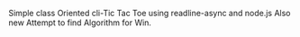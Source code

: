 Simple class Oriented cli-Tic Tac Toe using readline-async and node.js
Also new Attempt to find Algorithm for Win.